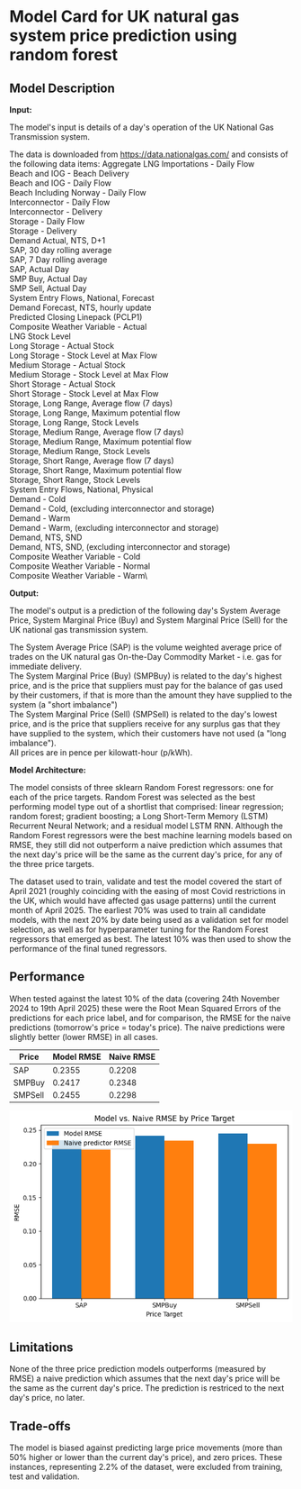 # Model Card for UK natural gas system price prediction using random forest

## Model Description

**Input:** 

The model's input is details of a day's operation of the UK National Gas Transmission system.

The data is downloaded from https://data.nationalgas.com/ and consists of the following data items:
Aggregate LNG Importations - Daily Flow\
Beach and IOG - Beach Delivery\
Beach and IOG - Daily Flow\
Beach Including Norway - Daily Flow\
Interconnector - Daily Flow\
Interconnector - Delivery\
Storage - Daily Flow\
Storage - Delivery\
Demand Actual, NTS, D+1\
SAP, 30 day rolling average\
SAP, 7 Day rolling average\
SAP, Actual Day\
SMP Buy, Actual Day\
SMP Sell, Actual Day\
System Entry Flows, National, Forecast\
Demand Forecast, NTS, hourly update\
Predicted Closing Linepack (PCLP1)\
Composite Weather Variable - Actual\
LNG Stock Level\
Long Storage - Actual Stock\
Long Storage - Stock Level at Max Flow\
Medium Storage - Actual Stock\
Medium Storage - Stock Level at Max Flow\
Short Storage - Actual Stock\
Short Storage - Stock Level at Max Flow\
Storage, Long Range, Average flow (7 days)\
Storage, Long Range, Maximum potential flow\
Storage, Long Range, Stock Levels\
Storage, Medium Range, Average flow (7 days)\
Storage, Medium Range, Maximum potential flow\
Storage, Medium Range, Stock Levels\
Storage, Short Range, Average flow (7 days)\
Storage, Short Range, Maximum potential flow\
Storage, Short Range, Stock Levels\
System Entry Flows, National, Physical\
Demand - Cold\
Demand - Cold, (excluding interconnector and storage)\
Demand - Warm\
Demand - Warm, (excluding interconnector and storage)\
Demand, NTS, SND\
Demand, NTS, SND, (excluding interconnector and storage)\
Composite Weather Variable - Cold\
Composite Weather Variable - Normal\
Composite Weather Variable - Warm\

**Output:**

The model's output is a prediction of the following day's System Average Price, System Marginal Price (Buy) and System Marginal Price (Sell) for the UK national gas transmission system.

The System Average Price (SAP) is the volume weighted average price of trades on the UK natural gas On-the-Day Commodity Market - i.e. gas for immediate delivery.\
The System Marginal Price (Buy) (SMPBuy) is related to the day's highest price, and is the price that suppliers must pay for the balance of gas used by their customers, if that is more than the amount they have supplied to the system (a "short imbalance")\
The System Marginal Price (Sell) (SMPSell) is related to the day's lowest price, and is the price that suppliers receive for any surplus gas that they have supplied to the system, which their customers have not used (a "long imbalance").\
All prices are in pence per kilowatt-hour (p/kWh).

**Model Architecture:** 

The model consists of three sklearn Random Forest regressors: one for each of the price targets. Random Forest was selected as the best performing model type out of a shortlist that comprised: linear regression; random forest; gradient boosting; a Long Short-Term Memory (LSTM) Recurrent Neural Network; and a residual model LSTM RNN. Although the Random Forest regressors were the best machine learning models based on RMSE, they still did not outperform a naive prediction which assumes that the next day's price will be the same as the current day's price, for any of the three price targets.

The dataset used to train, validate and test the model covered the start of April 2021 (roughly coinciding with the easing of most Covid restrictions in the UK, which would have affected gas usage patterns) until the current month of April 2025. The earliest 70% was used to train all candidate models, with the next 20% by date being used as a validation set for model selection, as well as for hyperparameter tuning for the Random Forest regressors that emerged as best. The latest 10% was then used to show the performance of the final tuned regressors.



## Performance

When tested against the latest 10% of the data (covering 24th November 2024 to 19th April 2025) these were the Root Mean Squared Errors of the predictions for each price label, and for comparison, the RMSE for the naive predictions (tomorrow's price = today's price). The naive predictions were slightly better (lower RMSE) in all cases.

| Price  | Model RMSE   | Naive RMSE    |
|--------|--------------|---------------|
| SAP    | 0.2355       | 0.2208        |
| SMPBuy | 0.2417       | 0.2348        |
| SMPSell| 0.2455       | 0.2298        |


![UK natural gas system price predictions using random forest - model RMSE v naive RMSE](test_rmses.png)

## Limitations

None of the three price prediction models outperforms (measured by RMSE) a naive prediction which assumes that the next day's price will be the same as the current day's price. The prediction is restriced to the next day's price, no later.

## Trade-offs

The model is biased against predicting large price movements (more than 50% higher or lower than the current day's price), and zero prices. These instances, representing 2.2% of the dataset, were excluded from training, test and validation.
